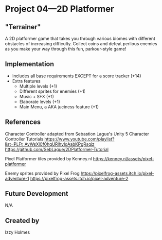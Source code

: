 # Project 04—2D Platformer

## "Terrainer"
A 2D platformer game that takes you through various biomes with different obstacles of increasing difficulty. Collect coins and defeat perlious enemies as you make your way through this fun, parkour-style game!

## Implementation
- Includes all base requirements EXCEPT for a score tracker (+14)
- Extra features
    - Multiple levels (+1)
    - Different sprites for enemies (+1)
    - Music + SFX (+1)
    - Elaborate levels (+1)
    - Main Menu, a AKA juciness feature (+1)

## References

Character Controller adapted from Sebastion Lague's Unity 5 Character Controller Tutorials
https://www.youtube.com/playlist?list=PLFt_AvWsXl0f0hqURlhyIoAabKPgRsqjz
https://github.com/SebLague/2DPlatformer-Tutorial

Pixel Platformer tiles provided by Kenney.nl
https://kenney.nl/assets/pixel-platformer

Enemy sprites provided by Pixel Frog
https://pixelfrog-assets.itch.io/pixel-adventure-1
https://pixelfrog-assets.itch.io/pixel-adventure-2

## Future Development
N/A

## Created by
Izzy Holmes
